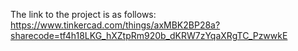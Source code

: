 The link to the project is as follows:
https://www.tinkercad.com/things/axMBK2BP28a?sharecode=tf4h18LKG_hXZtpRm920b_dKRW7zYqaXRgTC_PzwwkE
